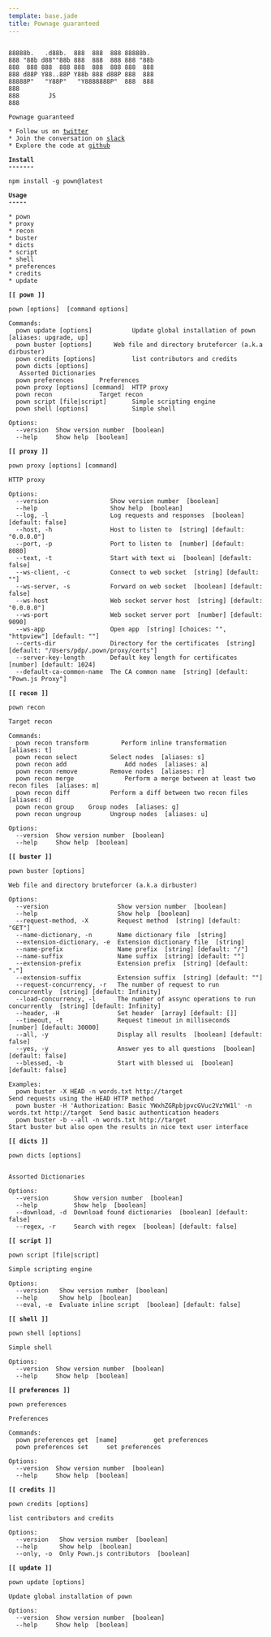 ```yaml
---
template: base.jade
title: Pownage guaranteed
---
```


<pre><code>
88888b.   .d88b.  888  888  888 88888b.
888 "88b d88""88b 888  888  888 888 "88b
888  888 888  888 888  888  888 888  888
888 d88P Y88..88P Y88b 888 d88P 888  888
88888P"   "Y88P"   "Y8888888P"  888  888
888
888        JS
888

Pownage guaranteed

* Follow us on <a href="https://twitter.com/pownjs" target="_blank">twitter</a>
* Join the conversation on <a href="https://join.slack.com/t/pownjs/shared_invite/enQtNTA0NTA0Njk4OTk2LWU0ZGRhNDlhOGZhMWZkZjg5NmU4NzI1YWNmZGQzOWYxOWE5OWIzODgwODczZjAyYzA3YzdjZGIzZjliNmNhMDI" target="_blank">slack</a>
* Explore the code at <a href="https://github.com/pownjs/" target="_blank">github</a>

<strong>Install</strong>
<strong>-------</strong>

npm install -g pown@latest

<strong>Usage</strong>
<strong>-----</strong>

* pown
* proxy
* recon
* buster
* dicts
* script
* shell
* preferences
* credits
* update

<strong>[[ pown ]]</strong>

pown [options] <command> [command options]

Commands:
  pown update [options]           Update global installation of pown  [aliases: upgrade, up]
  pown buster [options] <url>     Web file and directory bruteforcer (a.k.a dirbuster)
  pown credits [options]          list contributors and credits
  pown dicts [options] <search>   Assorted Dictionaries
  pown preferences <command>      Preferences
  pown proxy [options] [command]  HTTP proxy
  pown recon <command>            Target recon
  pown script [file|script]       Simple scripting engine
  pown shell [options]            Simple shell

Options:
  --version  Show version number  [boolean]
  --help     Show help  [boolean]

<strong>[[ proxy ]]</strong>

pown proxy [options] [command]

HTTP proxy

Options:
  --version                 Show version number  [boolean]
  --help                    Show help  [boolean]
  --log, -l                 Log requests and responses  [boolean] [default: false]
  --host, -h                Host to listen to  [string] [default: "0.0.0.0"]
  --port, -p                Port to listen to  [number] [default: 8080]
  --text, -t                Start with text ui  [boolean] [default: false]
  --ws-client, -c           Connect to web socket  [string] [default: ""]
  --ws-server, -s           Forward on web socket  [boolean] [default: false]
  --ws-host                 Web socket server host  [string] [default: "0.0.0.0"]
  --ws-port                 Web socket server port  [number] [default: 9090]
  --ws-app                  Open app  [string] [choices: "", "httpview"] [default: ""]
  --certs-dir               Directory for the certificates  [string] [default: "/Users/pdp/.pown/proxy/certs"]
  --server-key-length       Default key length for certificates  [number] [default: 1024]
  --default-ca-common-name  The CA common name  [string] [default: "Pown.js Proxy"]

<strong>[[ recon ]]</strong>

pown recon <command>

Target recon

Commands:
  pown recon transform <transform>        Perform inline transformation  [aliases: t]
  pown recon select <selectors...>        Select nodes  [aliases: s]
  pown recon add <nodes...>               Add nodes  [aliases: a]
  pown recon remove <selectors...>        Remove nodes  [aliases: r]
  pown recon merge <files...>             Perform a merge between at least two recon files  [aliases: m]
  pown recon diff <fileA> <fileB>         Perform a diff between two recon files  [aliases: d]
  pown recon group <name> <selectors...>  Group nodes  [aliases: g]
  pown recon ungroup <selectors...>       Ungroup nodes  [aliases: u]

Options:
  --version  Show version number  [boolean]
  --help     Show help  [boolean]

<strong>[[ buster ]]</strong>

pown buster [options] <url>

Web file and directory bruteforcer (a.k.a dirbuster)

Options:
  --version                   Show version number  [boolean]
  --help                      Show help  [boolean]
  --request-method, -X        Request method  [string] [default: "GET"]
  --name-dictionary, -n       Name dictionary file  [string]
  --extension-dictionary, -e  Extension dictionary file  [string]
  --name-prefix               Name prefix  [string] [default: "/"]
  --name-suffix               Name suffix  [string] [default: ""]
  --extension-prefix          Extension prefix  [string] [default: "."]
  --extension-suffix          Extension suffix  [string] [default: ""]
  --request-concurrency, -r   The number of request to run concurrently  [string] [default: Infinity]
  --load-concurrency, -l      The number of assync operations to run concurrently  [string] [default: Infinity]
  --header, -H                Set header  [array] [default: []]
  --timeout, -t               Request timeout in milliseconds  [number] [default: 30000]
  --all, -y                   Display all results  [boolean] [default: false]
  --yes, -y                   Answer yes to all questions  [boolean] [default: false]
  --blessed, -b               Start with blessed ui  [boolean] [default: false]

Examples:
  pown buster -X HEAD -n words.txt http://target                                             Send requests using the HEAD HTTP method
  pown buster -H 'Authorization: Basic YWxhZGRpbjpvcGVuc2VzYW1l' -n words.txt http://target  Send basic authentication headers
  pown buster -b --all -n words.txt http://target                                            Start buster but also open the results in nice text user interface

<strong>[[ dicts ]]</strong>

pown dicts [options] <search>

Assorted Dictionaries

Options:
  --version       Show version number  [boolean]
  --help          Show help  [boolean]
  --download, -d  Download found dictionaries  [boolean] [default: false]
  --regex, -r     Search with regex  [boolean] [default: false]

<strong>[[ script ]]</strong>

pown script [file|script]

Simple scripting engine

Options:
  --version   Show version number  [boolean]
  --help      Show help  [boolean]
  --eval, -e  Evaluate inline script  [boolean] [default: false]

<strong>[[ shell ]]</strong>

pown shell [options]

Simple shell

Options:
  --version  Show version number  [boolean]
  --help     Show help  [boolean]

<strong>[[ preferences ]]</strong>

pown preferences <command>

Preferences

Commands:
  pown preferences get <tool> [name]          get preferences
  pown preferences set <tool> <name> <value>  set preferences

Options:
  --version  Show version number  [boolean]
  --help     Show help  [boolean]

<strong>[[ credits ]]</strong>

pown credits [options]

list contributors and credits

Options:
  --version   Show version number  [boolean]
  --help      Show help  [boolean]
  --only, -o  Only Pown.js contributors  [boolean]

<strong>[[ update ]]</strong>

pown update [options]

Update global installation of pown

Options:
  --version  Show version number  [boolean]
  --help     Show help  [boolean]
</code></pre>
